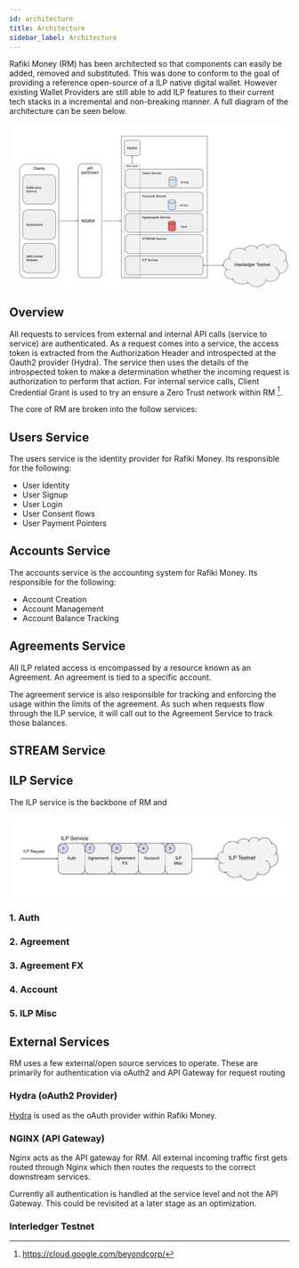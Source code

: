 ```yaml
---
id: architecture
title: Architecture
sidebar_label: Architecture
---
```


Rafiki Money (RM) has been architected so that components can easily be added, removed and substituted. This was done to 
conform to the goal of providing a reference open-source of a ILP native digital wallet. However existing Wallet Providers are
still able to add ILP features to their current tech stacks in a incremental and non-breaking manner. A full diagram of 
the architecture can be seen below.

![alt-text](assets/architecture.svg)


## Overview 
All requests to services from external and internal API calls (service to service) are authenticated. As a request comes
into a service, the access token is extracted from the Authorization Header and introspected at the Oauth2 provider (Hydra).
The service then uses the details of the introspected token to make a determination whether the incoming request is
authorization to perform that action. For internal service calls, Client Credential Grant is used to try an ensure a 
Zero Trust network within RM [^1]. 

The core of RM are broken into the follow services:

## Users Service

The users service is the identity provider for Rafiki Money. Its responsible for the following:

* User Identity
* User Signup
* User Login
* User Consent flows
* User Payment Pointers

## Accounts Service
The accounts service is the accounting system for Rafiki Money. Its responsible for the following:

* Account Creation
* Account Management
* Account Balance Tracking

## Agreements Service
All ILP related access is encompassed by a resource known as an Agreement. An
agreement is tied to a specific account. 

The agreement service is also responsible for tracking and enforcing the usage within the limits of the agreement. 
As such when requests flow through the ILP service, it will call out to the Agreement Service to track those balances.

## STREAM Service


## ILP Service
The ILP service is the backbone of RM and 

![alt-text](assets/architecture_ilp.svg)


### 1. Auth

### 2. Agreement

### 3. Agreement FX

### 4. Account

### 5. ILP Misc

## External Services

RM uses a few external/open source services to operate. These are primarily for authentication via oAuth2 and API Gateway
for request routing 

### Hydra (oAuth2 Provider)

[Hydra](https://github.com/ory/hydra) is used as the oAuth provider within Rafiki Money.

### NGINX  (API Gateway)
Nginx acts as the API gateway for RM. All external incoming traffic first gets routed through Nginx which then routes
the requests to the correct downstream services. 

Currently all authentication is handled at the service level and not the API Gateway. This could be revisited at a later
stage as an optimization.

### Interledger Testnet


[^1]: https://cloud.google.com/beyondcorp/
